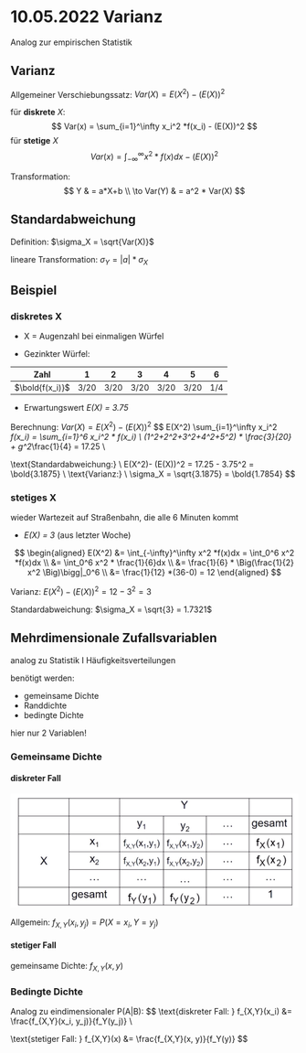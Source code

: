 # 10.05.2022 Varianz

Analog zur empirischen Statistik

## Varianz

Allgemeiner Verschiebungssatz: $Var(X) = E(X^2)-(E(X))^2$

für **diskrete** *X*:
$$
Var(x) = \sum_{i=1}^\infty x_i^2 *f(x_i) - (E(X))^2
$$
für **stetige** *X*
$$
Var(x) = \int_{-\infty}^\infty x^2 *f(x)dx - (E(X))^2
$$

Transformation:
$$
Y & = a*X+b \\
\to Var(Y) & = a^2 * Var(X)
$$


## Standardabweichung

Definition: $\sigma_X = \sqrt{Var(X)}$

lineare Transformation: $\sigma_Y = |a| * \sigma_X$

## Beispiel

### diskretes X

- X  = Augenzahl bei einmaligen Würfel

- Gezinkter Würfel:

| Zahl            | 1    | 2    | 3    | 4    | 5    | 6    |
| --------------- | ---- | ---- | ---- | ---- | ---- | ---- |
| $\bold{f(x_i)}$ | 3/20 | 3/20 | 3/20 | 3/20 | 3/20 | 1/4  |

- Erwartungswert *E(X) = 3.75*

Berechnung: $Var(X) = E(X^2)- (E(X))^2$
$$
E(X^2) \sum_{i=1}^\infty x_i^2 *f(x_i) = \sum_{i=1}^6 x_i^2 * f(x_i) \\
(1^2+2^2+3^2+4^2+5^2) * \frac{3}{20} + g^2*\frac{1}{4} = 17.25 \\

\text{Standardabweichung:} \\
E(X^2)- (E(X))^2 = 17.25 - 3.75^2 = \bold{3.1875} \\
\text{Varianz:} \\
\sigma_X = \sqrt{3.1875} = \bold{1.7854}
$$

### stetiges X

wieder Wartezeit auf Straßenbahn, die alle 6 Minuten kommt

- *E(X) = 3* (aus letzter Woche)

$$
\begin{aligned}
E(X^2) &= \int_{-\infty}^\infty x^2 *f(x)dx  = \int_0^6 x^2 *f(x)dx \\
&= \int_0^6 x^2 * \frac{1}{6}dx \\
&= \frac{1}{6} * \Big(\frac{1}{2} x^2 \Big)\bigg|_0^6 \\
&= \frac{1}{12} *(36-0) = 12
\end{aligned}
$$

Varianz: $E(X^2)-(E(X))^2 = 12-3^2 = 3$

Standardabweichung: $\sigma_X = \sqrt{3} = 1.7321$



## Mehrdimensionale Zufallsvariablen

analog zu Statistik I Häufigkeitsverteilungen

benötigt werden:

- gemeinsame Dichte
- Randdichte
- bedingte Dichte

hier nur 2 Variablen!

### Gemeinsame Dichte

#### diskreter Fall

![2022-05-10_12.36.45](../images/2022-05-10_12.36.45.jpg)

Allgemein: $f_{X,Y}(x_i,y_j)= P(X=x_i,Y=y_j)$

#### stetiger Fall

gemeinsame Dichte: $f_{X,Y} (x,y)$



### Bedingte Dichte

Analog zu eindimensionaler P(A|B):
$$
\text{diskreter Fall: } f_{X,Y}(x_i) &= \frac{f_{X,Y}(x_i, y_j)}{f_Y(y_j)} \\

\text{stetiger Fall: } f_{X,Y}(x) &= \frac{f_{X,Y}(x, y)}{f_Y(y)}
$$
